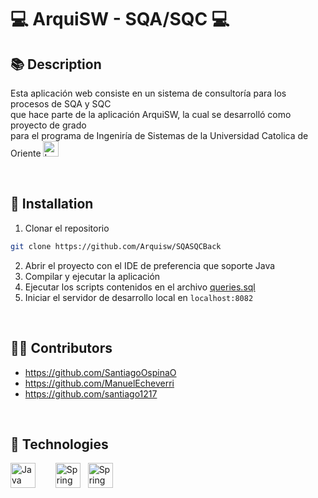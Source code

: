 # 💻 ArquiSW - SQA/SQC 💻

## 📚 Description
Esta aplicación web consiste en un sistema de consultoría para los procesos de SQA y SQC  
que hace parte de la aplicación ArquiSW, la cual se desarrolló como proyecto de grado  
para el programa de Ingeniría de Sistemas de la Universidad Catolica de Oriente
<a href="https://www.uco.edu.co/">
    <img src="https://upload.wikimedia.org/wikipedia/commons/2/25/LogoUCO_UCO_shield.png" alt="Logo UCO" width="25" height="25">
</a>


<br>

## 🚀 Installation
1. Clonar el repositorio
```bash
git clone https://github.com/Arquisw/SQASQCBack
```
2. Abrir el proyecto con el IDE de preferencia que soporte Java
3. Compilar y ejecutar la aplicación
4. Ejecutar los scripts contenidos en el archivo [queries.sql](https://github.com/SantiagoOspinaO/proyecto_de_grado/blob/main/queries.sql)
5. Iniciar el servidor de desarrollo local en `localhost:8082`
<br>

## :technologist: Contributors
- https://github.com/SantiagoOspinaO
- https://github.com/ManuelEcheverri
- https://github.com/santiago1217
<br>

## 🤖 Technologies
<div style="display: flex; align-items: center;">
    <a href="https://www.java.com/es/">
        <img src="https://www.vectorlogo.zone/logos/java/java-icon.svg" alt="Java" width="40" height="40" style="margin-right: 20px;">
    </a>
    &nbsp;&nbsp;&nbsp;
    <a href="https://spring.io/projects/spring-boot">
        <img src="https://www.vectorlogo.zone/logos/springio/springio-icon.svg" alt="Spring Boot" width="40" height="40">
    </a>
    &nbsp;&nbsp;&nbsp;
    <a href="https://www.postgresql.org/">        
        <img src="https://www.vectorlogo.zone/logos/postgresql/postgresql-icon.svg" alt="Spring Boot" width="40" height="40">
    </a>
</div>



